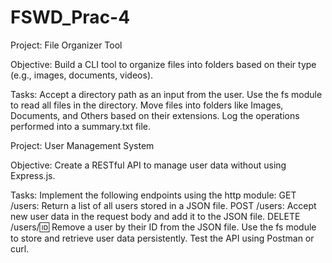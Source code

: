 # FSWD_Prac-4

Project: File Organizer Tool

Objective: Build a CLI tool to organize files into folders based on their type (e.g., images, documents, videos).

Tasks:
Accept a directory path as an input from the user.
Use the fs module to read all files in the directory.
Move files into folders like Images, Documents, and Others based on their extensions.
Log the operations performed into a summary.txt file.    






Project: User Management System

Objective: Create a RESTful API to manage user data without using Express.js.

Tasks:
Implement the following endpoints using the http module:
GET /users: Return a list of all users stored in a JSON file.
POST /users: Accept new user data in the request body and add it to the JSON file.
DELETE /users/:id: Remove a user by their ID from the JSON file.
Use the fs module to store and retrieve user data persistently.
Test the API using Postman or curl.
